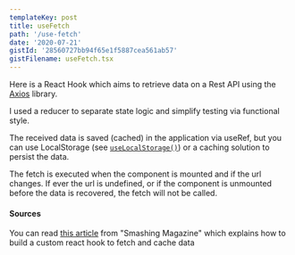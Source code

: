 ```yaml
---
templateKey: post
title: useFetch
path: '/use-fetch'
date: '2020-07-21'
gistId: '28560727bb94f65e1f5887cea561ab57'
gistFilename: useFetch.tsx
---
```


Here is a React Hook which aims to retrieve data on a Rest API using the [Axios](https://www.npmjs.com/package/axios) library.

I used a reducer to separate state logic and simplify testing via functional style.

The received data is saved (cached) in the application via useRef, but you can use LocalStorage (see [`useLocalStorage()`](/use-local-storage)) or a caching solution to persist the data.

The fetch is executed when the component is mounted and if the url changes. If ever the url is undefined, or if the component is unmounted before the data is recovered, the fetch will not be called.

#### Sources
You can read [this article](https://www.smashingmagazine.com/2020/07/custom-react-hook-fetch-cache-data/) from "Smashing Magazine" which explains how to build a custom react hook to fetch and cache data
